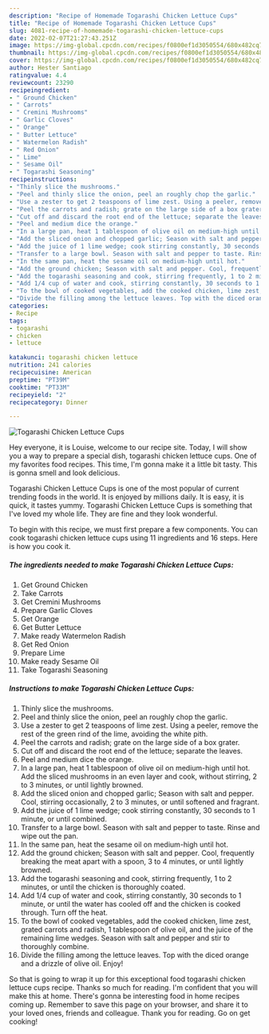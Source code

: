 ```yaml
---
description: "Recipe of Homemade Togarashi Chicken Lettuce Cups"
title: "Recipe of Homemade Togarashi Chicken Lettuce Cups"
slug: 4081-recipe-of-homemade-togarashi-chicken-lettuce-cups
date: 2022-02-07T21:27:43.251Z
image: https://img-global.cpcdn.com/recipes/f0800ef1d3050554/680x482cq70/togarashi-chicken-lettuce-cups-recipe-main-photo.jpg
thumbnail: https://img-global.cpcdn.com/recipes/f0800ef1d3050554/680x482cq70/togarashi-chicken-lettuce-cups-recipe-main-photo.jpg
cover: https://img-global.cpcdn.com/recipes/f0800ef1d3050554/680x482cq70/togarashi-chicken-lettuce-cups-recipe-main-photo.jpg
author: Hester Santiago
ratingvalue: 4.4
reviewcount: 23290
recipeingredient:
- " Ground Chicken"
- " Carrots"
- " Cremini Mushrooms"
- " Garlic Cloves"
- " Orange"
- " Butter Lettuce"
- " Watermelon Radish"
- " Red Onion"
- " Lime"
- " Sesame Oil"
- " Togarashi Seasoning"
recipeinstructions:
- "Thinly slice the mushrooms."
- "Peel and thinly slice the onion, peel an roughly chop the garlic."
- "Use a zester to get 2 teaspoons of lime zest. Using a peeler, remove the rest of the green rind of the lime, avoiding the white pith."
- "Peel the carrots and radish; grate on the large side of a box grater."
- "Cut off and discard the root end of the lettuce; separate the leaves."
- "Peel and medium dice the orange."
- "In a large pan, heat 1 tablespoon of olive oil on medium-high until hot. Add the sliced mushrooms in an even layer and cook, without stirring, 2 to 3 minutes, or until lightly browned."
- "Add the sliced onion and chopped garlic; Season with salt and pepper. Cool, stirring occasionally, 2 to 3 minutes, or until softened and fragrant."
- "Add the juice of 1 lime wedge; cook stirring constantly, 30 seconds to 1 minute, or until combined."
- "Transfer to a large bowl. Season with salt and pepper to taste. Rinse and wipe out the pan."
- "In the same pan, heat the sesame oil on medium-high until hot."
- "Add the ground chicken; Season with salt and pepper. Cool, frequently breaking the meat apart with a spoon, 3 to 4 minutes, or until lightly browned."
- "Add the togarashi seasoning and cook, stirring frequently, 1 to 2 minutes, or until the chicken is thoroughly coated."
- "Add 1/4 cup of water and cook, stirring constantly, 30 seconds to 1 minute, or until the water has cooled off and the chicken is cooked through. Turn off the heat."
- "To the bowl of cooked vegetables, add the cooked chicken, lime zest, grated carrots and radish, 1 tablespoon of olive oil, and the juice of the remaining lime wedges. Season with salt and pepper and stir to thoroughly combine."
- "Divide the filling among the lettuce leaves. Top with the diced orange and a drizzle of olive oil. Enjoy!"
categories:
- Recipe
tags:
- togarashi
- chicken
- lettuce

katakunci: togarashi chicken lettuce 
nutrition: 241 calories
recipecuisine: American
preptime: "PT39M"
cooktime: "PT33M"
recipeyield: "2"
recipecategory: Dinner

---
```



![Togarashi Chicken Lettuce Cups](https://img-global.cpcdn.com/recipes/f0800ef1d3050554/680x482cq70/togarashi-chicken-lettuce-cups-recipe-main-photo.jpg)

Hey everyone, it is Louise, welcome to our recipe site. Today, I will show you a way to prepare a special dish, togarashi chicken lettuce cups. One of my favorites food recipes. This time, I'm gonna make it a little bit tasty. This is gonna smell and look delicious.



Togarashi Chicken Lettuce Cups is one of the most popular of current trending foods in the world. It is enjoyed by millions daily. It is easy, it is quick, it tastes yummy. Togarashi Chicken Lettuce Cups is something that I've loved my whole life. They are fine and they look wonderful.


To begin with this recipe, we must first prepare a few components. You can cook togarashi chicken lettuce cups using 11 ingredients and 16 steps. Here is how you cook it.

<!--inarticleads1-->

##### The ingredients needed to make Togarashi Chicken Lettuce Cups:

1. Get  Ground Chicken
1. Take  Carrots
1. Get  Cremini Mushrooms
1. Prepare  Garlic Cloves
1. Get  Orange
1. Get  Butter Lettuce
1. Make ready  Watermelon Radish
1. Get  Red Onion
1. Prepare  Lime
1. Make ready  Sesame Oil
1. Take  Togarashi Seasoning




<!--inarticleads2-->

##### Instructions to make Togarashi Chicken Lettuce Cups:

1. Thinly slice the mushrooms.
1. Peel and thinly slice the onion, peel an roughly chop the garlic.
1. Use a zester to get 2 teaspoons of lime zest. Using a peeler, remove the rest of the green rind of the lime, avoiding the white pith.
1. Peel the carrots and radish; grate on the large side of a box grater.
1. Cut off and discard the root end of the lettuce; separate the leaves.
1. Peel and medium dice the orange.
1. In a large pan, heat 1 tablespoon of olive oil on medium-high until hot. Add the sliced mushrooms in an even layer and cook, without stirring, 2 to 3 minutes, or until lightly browned.
1. Add the sliced onion and chopped garlic; Season with salt and pepper. Cool, stirring occasionally, 2 to 3 minutes, or until softened and fragrant.
1. Add the juice of 1 lime wedge; cook stirring constantly, 30 seconds to 1 minute, or until combined.
1. Transfer to a large bowl. Season with salt and pepper to taste. Rinse and wipe out the pan.
1. In the same pan, heat the sesame oil on medium-high until hot.
1. Add the ground chicken; Season with salt and pepper. Cool, frequently breaking the meat apart with a spoon, 3 to 4 minutes, or until lightly browned.
1. Add the togarashi seasoning and cook, stirring frequently, 1 to 2 minutes, or until the chicken is thoroughly coated.
1. Add 1/4 cup of water and cook, stirring constantly, 30 seconds to 1 minute, or until the water has cooled off and the chicken is cooked through. Turn off the heat.
1. To the bowl of cooked vegetables, add the cooked chicken, lime zest, grated carrots and radish, 1 tablespoon of olive oil, and the juice of the remaining lime wedges. Season with salt and pepper and stir to thoroughly combine.
1. Divide the filling among the lettuce leaves. Top with the diced orange and a drizzle of olive oil. Enjoy!




So that is going to wrap it up for this exceptional food togarashi chicken lettuce cups recipe. Thanks so much for reading. I'm confident that you will make this at home. There's gonna be interesting food in home recipes coming up. Remember to save this page on your browser, and share it to your loved ones, friends and colleague. Thank you for reading. Go on get cooking!

